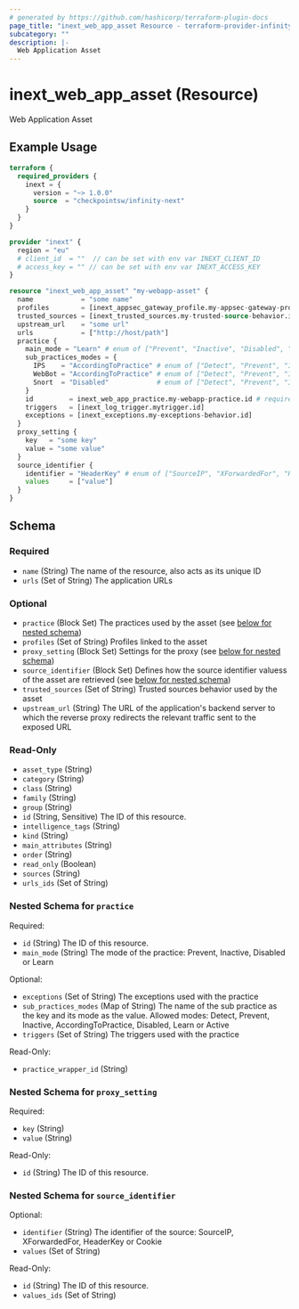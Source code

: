 ```yaml
---
# generated by https://github.com/hashicorp/terraform-plugin-docs
page_title: "inext_web_app_asset Resource - terraform-provider-infinity-next"
subcategory: ""
description: |-
  Web Application Asset
---
```


# inext_web_app_asset (Resource)

Web Application Asset

## Example Usage

```terraform
terraform {
  required_providers {
    inext = {
      version = "~> 1.0.0"
      source  = "checkpointsw/infinity-next"
    }
  }
}

provider "inext" {
  region = "eu"
  # client_id  = ""  // can be set with env var INEXT_CLIENT_ID
  # access_key = "" // can be set with env var INEXT_ACCESS_KEY
}

resource "inext_web_app_asset" "my-webapp-asset" {
  name            = "some name"
  profiles        = [inext_appsec_gateway_profile.my-appsec-gateway-profile.id, inext_docker_profile.my-docker-profile.id, inext_embedded_profile.my-embedded-profile.id, inext_kubernetes_profile.my-kubernetes-profile.id]
  trusted_sources = [inext_trusted_sources.my-trusted-source-behavior.id]
  upstream_url    = "some url"
  urls            = ["http://host/path"]
  practice {
    main_mode = "Learn" # enum of ["Prevent", "Inactive", "Disabled", "Learn"]
    sub_practices_modes = {
      IPS    = "AccordingToPractice" # enum of ["Detect", "Prevent", "Inactive", "AccordingToPractice", "Disabled", "Learn", "Active"]
      WebBot = "AccordingToPractice" # enum of ["Detect", "Prevent", "Inactive", "AccordingToPractice", "Disabled", "Learn", "Active"]
      Snort  = "Disabled"            # enum of ["Detect", "Prevent", "Inactive", "AccordingToPractice", "Disabled", "Learn", "Active"]
    }
    id         = inext_web_app_practice.my-webapp-practice.id # required
    triggers   = [inext_log_trigger.mytrigger.id]
    exceptions = [inext_exceptions.my-exceptions-behavior.id]
  }
  proxy_setting {
    key   = "some key"
    value = "some value"
  }
  source_identifier {
    identifier = "HeaderKey" # enum of ["SourceIP", "XForwardedFor", "HeaderKey", "Cookie"]
    values     = ["value"]
  }
}
```

<!-- schema generated by tfplugindocs -->
## Schema

### Required

- `name` (String) The name of the resource, also acts as its unique ID
- `urls` (Set of String) The application URLs

### Optional

- `practice` (Block Set) The practices used by the asset (see [below for nested schema](#nestedblock--practice))
- `profiles` (Set of String) Profiles linked to the asset
- `proxy_setting` (Block Set) Settings for the proxy (see [below for nested schema](#nestedblock--proxy_setting))
- `source_identifier` (Block Set) Defines how the source identifier valuess of the asset are retrieved (see [below for nested schema](#nestedblock--source_identifier))
- `trusted_sources` (Set of String) Trusted sources behavior used by the asset
- `upstream_url` (String) The URL of the application's backend server to which the reverse proxy redirects the relevant traffic sent to the exposed URL

### Read-Only

- `asset_type` (String)
- `category` (String)
- `class` (String)
- `family` (String)
- `group` (String)
- `id` (String, Sensitive) The ID of this resource.
- `intelligence_tags` (String)
- `kind` (String)
- `main_attributes` (String)
- `order` (String)
- `read_only` (Boolean)
- `sources` (String)
- `urls_ids` (Set of String)

<a id="nestedblock--practice"></a>
### Nested Schema for `practice`

Required:

- `id` (String) The ID of this resource.
- `main_mode` (String) The mode of the practice: Prevent, Inactive, Disabled or Learn

Optional:

- `exceptions` (Set of String) The exceptions used with the practice
- `sub_practices_modes` (Map of String) The name of the sub practice as the key and its mode as the value. Allowed modes: Detect, Prevent, Inactive, AccordingToPractice, Disabled, Learn or Active
- `triggers` (Set of String) The triggers used with the practice

Read-Only:

- `practice_wrapper_id` (String)


<a id="nestedblock--proxy_setting"></a>
### Nested Schema for `proxy_setting`

Required:

- `key` (String)
- `value` (String)

Read-Only:

- `id` (String) The ID of this resource.


<a id="nestedblock--source_identifier"></a>
### Nested Schema for `source_identifier`

Optional:

- `identifier` (String) The identifier of the source: SourceIP, XForwardedFor, HeaderKey or Cookie
- `values` (Set of String)

Read-Only:

- `id` (String) The ID of this resource.
- `values_ids` (Set of String)


